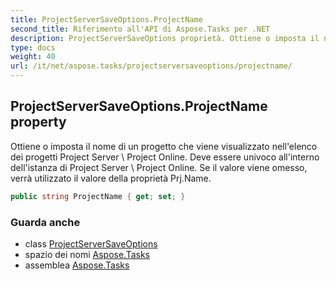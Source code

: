```yaml
---
title: ProjectServerSaveOptions.ProjectName
second_title: Riferimento all'API di Aspose.Tasks per .NET
description: ProjectServerSaveOptions proprietà. Ottiene o imposta il nome di un progetto che viene visualizzato nellelenco dei progetti Project Server  Project Online. Deve essere univoco allinterno dellistanza di Project Server  Project Online. Se il valore viene omesso verrà utilizzato il valore della proprietà Prj.Name.
type: docs
weight: 40
url: /it/net/aspose.tasks/projectserversaveoptions/projectname/
---
```

## ProjectServerSaveOptions.ProjectName property

Ottiene o imposta il nome di un progetto che viene visualizzato nell'elenco dei progetti Project Server \ Project Online. Deve essere univoco all'interno dell'istanza di Project Server \ Project Online. Se il valore viene omesso, verrà utilizzato il valore della proprietà Prj.Name.

```csharp
public string ProjectName { get; set; }
```

### Guarda anche

* class [ProjectServerSaveOptions](../)
* spazio dei nomi [Aspose.Tasks](../../projectserversaveoptions/)
* assemblea [Aspose.Tasks](../../../)


